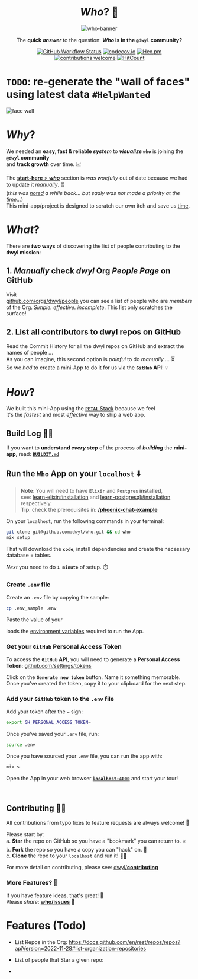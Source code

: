 <div align="center">

# *Who*? 🦄

![who-banner](https://user-images.githubusercontent.com/194400/194710724-0e2de0b1-0b2a-4ee8-83a0-eb07cce74810.png)

The **quick _answer_** 
to the question: 
**_Who_ is in the `@dwyl` community?**

[![GitHub Workflow Status](https://img.shields.io/github/actions/workflow/status/dwyl/who/ci.yml?label=build&style=flat-square&branch=main)](https://github.com/dwyl/who/actions/workflows/ci.yml)
[![codecov.io](https://img.shields.io/codecov/c/github/dwyl/who/main.svg?style=flat-square)](http://codecov.io/github/dwyl/who?branch=main)
[![Hex.pm](https://img.shields.io/hexpm/v/elixir_auth_google?color=brightgreen&style=flat-square)](https://hex.pm/packages/elixir_auth_google)
[![contributions welcome](https://img.shields.io/badge/feedback-welcome-brightgreen.svg?style=flat-square)](https://github.com/dwyl/who/issues)
[![HitCount](https://hits.dwyl.com/dwyl/app-who.svg)](https://hits.dwyl.com/dwyl/app-who)



</div>

# **`TODO`**: re-generate the "wall of faces" using latest data `#HelpWanted`

![face wall](https://user-images.githubusercontent.com/194400/28011265-a95f52d4-6559-11e7-823e-6133d947921a.jpg)


# *Why*? 

We needed an **easy, fast & reliable _system_** 
to **_visualize_ `who`** is joining
the **`@dwyl` community** <br />
and **track growth** over time. 📈

The [**start-here** > ***who***](https://github.com/dwyl/start-here/tree/8bbd28d2ab0c3b5a2a266a1e41fd160fc6ee3038#who) 
section ~~is~~ _was_ *woefully* out of date
because we had to update it _manually_. ⏳ <br />
(_this was 
[noted](https://github.com/dwyl/start-here/issues/9) 
a while back... 
but sadly was not made 
a priority at the time..._)  
This mini-app/project is designed 
to scratch our own itch
and save us
[time](https://github.com/dwyl/start-here/issues/255).

# *What*?

There are **_two_ ways** 
of discovering 
the list of people 
contributing to the 
**dwyl mission**:
## 1. _Manually_ check *dwyl* Org *People Page* on GitHub

Visit  
[github.com/orgs/dwyl/people](https://github.com/orgs/dwyl/people)
you can see a list of people 
who are _members_ of the Org. 
*Simple. effective. incomplete*. 
This list only scratches the surface!

## 2. List all contributors to dwyl repos on GitHub

Read the Commit History for all the dwyl repos on GitHub
and extract the names of people ... <br />
As you can imagine, 
this second option 
is _painful_ to do _manually_ ... ⏳ <br />
So we _had_ to create a mini-App 
to do it for us 
via the **`GitHub` API**! 💡

# *How*?

We built this mini-App 
using the 
[**`PETAL`** Stack](https://github.com/dwyl/technology-stack/#the-petal-stack)
because we feel <br />
it's the _fastest_ 
and most _effective_ way
to ship a web app.

## Build Log 👷‍♀️

If you want to **understand _every_ step**
of the process of **_building_** the **mini-app**,
read: 
[**`BUILDIT.md`**](https://github.com/dwyl/who/blob/main/BUILDIT.md)


## Run the `Who` App on your `localhost` ⬇️

> **Note**: You will need to have 
**`Elixir`** and **`Postgres` installed**, <br />
see: 
[learn-elixir#installation](https://github.com/dwyl/learn-elixir#installation)
and 
[learn-postgresql#installation](https://github.com/dwyl/learn-postgresql#installation)
> respectively. <br />
> **Tip**: check the prerequisites in:
> [**/phoenix-chat-example**](https://github.com/dwyl/phoenix-chat-example#0-pre-requisites-before-you-start)

On your `localhost`, 
run the following commands 
in your terminal:

```sh
git clone git@github.com:dwyl/who.git && cd who
mix setup
```
That will download the **`code`**, 
install dependencies
and create the necessary database + tables.

_Next_ you need to do **`1 minute`** of setup. ⏱️
### Create `.env` file

Create an `.env` file by copying the sample:

```sh
cp .env_sample .env
```
Paste the value of your 

loads the 
[environment variables](https://github.com/dwyl/learn-environment-variables)
required to run the App.

### Get your `GitHub` Personal Access Token

To access the **`GitHub` API**,
you will need to generate a 
**Personal Access Token**:
[github.com/settings/tokens](https://github.com/settings/tokens)

Click on the **`Generate new token`** button.
Name it something memorable.
Once you've created the token,
copy it to your clipboard for the next step.

### Add your `GitHub` token to the `.env` file

Add your token after the `=` sign:

```sh
export GH_PERSONAL_ACCESS_TOKEN=
```

Once you've saved your `.env` file,
run:

```sh
source .env
```

Once you have sourced your `.env` file,
you can run the app with:

```sh
mix s
```

Open the App in your web browser
[**`localhost:4000`**](http://localhost:4000/)
and start your tour! 


<br />

## Contributing 👩‍💻

All contributions 
from typo fixes
to feature requests
are always welcome! 🙌

Please start by: <br />
a. **Star** the repo on GitHub 
  so you have a "bookmark" you can return to. ⭐ <br />
b. **Fork** the repo 
  so you have a copy you can "hack" on. 🍴 <br />
c. **Clone** the repo to your `localhost` 
  and run it! 👩‍💻 <br />


For more detail on contributing,
please see:
[dwyl/**contributing**](https://github.com/dwyl/contributing)

### More Features? 🔔

If you have feature ideas, that's great! 🎉 <br />
Please _share_: 
[**who/issues**](https://github.com/dwyl/who/issues) 🙏


# Features (Todo)

+ List Repos in the Org: 
  https://docs.github.com/en/rest/repos/repos?apiVersion=2022-11-28#list-organization-repositories

+ List of people that Star a given repo:
  
+ 